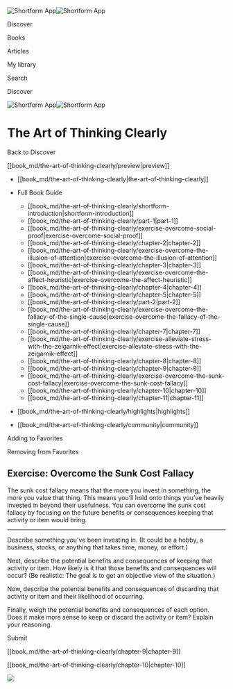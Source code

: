 ![Shortform App](/img/logo.36a2399e.svg)![Shortform App](/img/logo-dark.70c1b072.svg)

Discover

Books

Articles

My library

Search

Discover

![Shortform App](/img/logo.36a2399e.svg)![Shortform App](/img/logo-dark.70c1b072.svg)

# The Art of Thinking Clearly

Back to Discover

[[book_md/the-art-of-thinking-clearly/preview|preview]]

  * [[book_md/the-art-of-thinking-clearly|the-art-of-thinking-clearly]]
  * Full Book Guide

    * [[book_md/the-art-of-thinking-clearly/shortform-introduction|shortform-introduction]]
    * [[book_md/the-art-of-thinking-clearly/part-1|part-1]]
    * [[book_md/the-art-of-thinking-clearly/exercise-overcome-social-proof|exercise-overcome-social-proof]]
    * [[book_md/the-art-of-thinking-clearly/chapter-2|chapter-2]]
    * [[book_md/the-art-of-thinking-clearly/exercise-overcome-the-illusion-of-attention|exercise-overcome-the-illusion-of-attention]]
    * [[book_md/the-art-of-thinking-clearly/chapter-3|chapter-3]]
    * [[book_md/the-art-of-thinking-clearly/exercise-overcome-the-affect-heuristic|exercise-overcome-the-affect-heuristic]]
    * [[book_md/the-art-of-thinking-clearly/chapter-4|chapter-4]]
    * [[book_md/the-art-of-thinking-clearly/chapter-5|chapter-5]]
    * [[book_md/the-art-of-thinking-clearly/part-2|part-2]]
    * [[book_md/the-art-of-thinking-clearly/exercise-overcome-the-fallacy-of-the-single-cause|exercise-overcome-the-fallacy-of-the-single-cause]]
    * [[book_md/the-art-of-thinking-clearly/chapter-7|chapter-7]]
    * [[book_md/the-art-of-thinking-clearly/exercise-alleviate-stress-with-the-zeigarnik-effect|exercise-alleviate-stress-with-the-zeigarnik-effect]]
    * [[book_md/the-art-of-thinking-clearly/chapter-8|chapter-8]]
    * [[book_md/the-art-of-thinking-clearly/chapter-9|chapter-9]]
    * [[book_md/the-art-of-thinking-clearly/exercise-overcome-the-sunk-cost-fallacy|exercise-overcome-the-sunk-cost-fallacy]]
    * [[book_md/the-art-of-thinking-clearly/chapter-10|chapter-10]]
    * [[book_md/the-art-of-thinking-clearly/chapter-11|chapter-11]]
  * [[book_md/the-art-of-thinking-clearly/highlights|highlights]]
  * [[book_md/the-art-of-thinking-clearly/community|community]]



Adding to Favorites 

Removing from Favorites 

## Exercise: Overcome the Sunk Cost Fallacy

The sunk cost fallacy means that the more you invest in something, the more you value that thing. This means you’ll hold onto things you’ve heavily invested in beyond their usefulness. You can overcome the sunk cost fallacy by focusing on the future benefits or consequences keeping that activity or item would bring.

* * *

Describe something you’ve been investing in. (It could be a hobby, a business, stocks, or anything that takes time, money, or effort.)

Next, describe the potential benefits and consequences of keeping that activity or item. How likely is it that those benefits and consequences will occur? (Be realistic: The goal is to get an objective view of the situation.)

Now, describe the potential benefits and consequences of discarding that activity or item and their likelihood of occurring.

Finally, weigh the potential benefits and consequences of each option. Does it make more sense to keep or discard the activity or item? Explain your reasoning.

Submit 

[[book_md/the-art-of-thinking-clearly/chapter-9|chapter-9]]

[[book_md/the-art-of-thinking-clearly/chapter-10|chapter-10]]

![](https://bat.bing.com/action/0?ti=56018282&Ver=2&mid=dd3f2d28-b072-4e99-b78f-e8c3174cfa7f&sid=1711133063fa11eebdec89a8b8ae3bbc&vid=171147a063fa11eea7440fcfeb230d96&vids=0&msclkid=N&pi=0&lg=en-US&sw=800&sh=600&sc=24&nwd=1&tl=Shortform%20%7C%20Book&p=https%3A%2F%2Fwww.shortform.com%2Fapp%2Fbook%2Fthe-art-of-thinking-clearly%2Fexercise-overcome-the-sunk-cost-fallacy&r=&lt=379&evt=pageLoad&sv=1&rn=562537)
